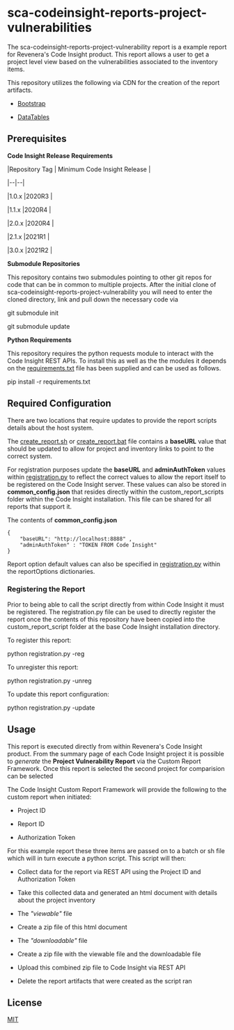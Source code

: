 
# sca-codeinsight-reports-project-vulnerabilities

  

The sca-codeinsight-reports-project-vulnerability report is a example report for Revenera's Code Insight product. This report allows a user to get a project level view based on the vulnerabilities associated to the inventory items.

  

This repository utilizes the following via CDN for the creation of the report artifacts.

-  [Bootstrap](https://getbootstrap.com/)

-  [DataTables](https://datatables.net/)

  
  

## Prerequisites

  
  

**Code Insight Release Requirements**

|Repository Tag | Minimum Code Insight Release |

|--|--|

|1.0.x |2020R3 |

|1.1.x |2020R4 |

|2.0.x |2020R4 |

|2.1.x |2021R1 |

|3.0.x |2021R2 |

  
  

**Submodule Repositories**

  

This repository contains two submodules pointing to other git repos for code that can be in common to multiple projects. After the initial clone of sca-codeinsight-reports-project-vulnerability you will need to enter the cloned directory, link and pull down the necessary code via

  

git submodule init

git submodule update

  

**Python Requirements**

  

This repository requires the python requests module to interact with the Code Insight REST APIs. To install this as well as the the modules it depends on the [requirements.txt](requirements.txt) file has been supplied and can be used as follows.

  

pip install -r requirements.txt

  

## Required Configuration

  

There are two locations that require updates to provide the report scripts details about the host system.

  

The [create_report.sh](create_report.sh) or [create_report.bat](create_report.bat) file contains a **baseURL** value that should be updated to allow for project and inventory links to point to the correct system.

  

For registration purposes update the **baseURL** and **adminAuthToken** values within [registration.py](registration.py) to reflect the correct values to allow the report itself to be registered on the Code Insight server. These values can also be stored in **common_config.json** that resides directly within the custom_report_scripts folder within the Code Insight installation.  This file can be shared for all reports that support it.

  
The contents of **common_config.json**

    {
        "baseURL": "http://localhost:8888" ,
        "adminAuthToken" : "TOKEN FROM Code Insight"
    }

 

Report option default values can also be specified in [registration.py](registration.py) within the reportOptions dictionaries.

  
  

### Registering the Report

  

Prior to being able to call the script directly from within Code Insight it must be registered. The registration.py file can be used to directly register the report once the contents of this repository have been copied into the custom_report_script folder at the base Code Insight installation directory.

  

To register this report:

  

python registration.py -reg

  

To unregister this report:

  

python registration.py -unreg

  

To update this report configuration:

  

python registration.py -update

  

## Usage

  

This report is executed directly from within Revenera's Code Insight product. From the summary page of each Code Insight project it is possible to *generate* the **Project Vulnerability Report** via the Custom Report Framework. Once this report is selected the second project for comparision can be selected

  

The Code Insight Custom Report Framework will provide the following to the custom report when initiated:

  

- Project ID

- Report ID

- Authorization Token

  

For this example report these three items are passed on to a batch or sh file which will in turn execute a python script. This script will then:

  

- Collect data for the report via REST API using the Project ID and Authorization Token

- Take this collected data and generated an html document with details about the project inventory

- The *"viewable"* file

- Create a zip file of this html document

- The *"downloadable"* file

- Create a zip file with the viewable file and the downloadable file

- Upload this combined zip file to Code Insight via REST API

- Delete the report artifacts that were created as the script ran

  
  
  
  

## License

  

[MIT](LICENSE.TXT)